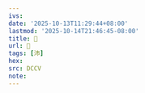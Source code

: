```yaml
---
ivs:
date: '2025-10-13T11:29:44+08:00'
lastmod: '2025-10-14T21:46:45-08:00'
title: 󰢶
url: 󰢶
tags: [沛]
hex: 
src: DCCV
note:
---
```

